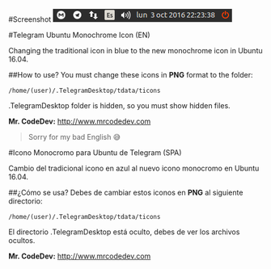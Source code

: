 #Screenshot
![Screenshot Icon](/screenshots/screenshot-telegram-icon-monochrome-1.png)

#Telegram Ubuntu Monochrome Icon (EN)

Changing the traditional icon in blue to the new monochrome icon in Ubuntu 16.04.

##How to use?
You must change these icons in **PNG** format to the folder:

```
/home/(user)/.TelegramDesktop/tdata/ticons
```

.TelegramDesktop folder is hidden, so you must show hidden files.

**Mr. CodeDev:** <a href="http://www.mrcodedev.com">http://www.mrcodedev.com</a>

> Sorry for my bad English :sweat_smile:

#Icono Monocromo para Ubuntu de Telegram (SPA)

Cambio del tradicional icono en azul al nuevo icono monocromo en Ubuntu 16.04.

##¿Cómo se usa?
Debes de cambiar estos iconos en **PNG** al siguiente directorio:

```
/home/(user)/.TelegramDesktop/tdata/ticons
```

El directorio .TelegramDesktop está oculto, debes de ver los archivos ocultos.

**Mr. CodeDev:** <a href="http://www.mrcodedev.com" target="_blank">http://www.mrcodedev.com</a>
